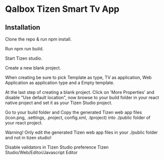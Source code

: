 # Qalbox Tizen Smart Tv App


## Installation

Clone the repo & run npm install.

Run npm run build.

Start Tizen studio.

Create a new blank project.

When creating be sure to pick Template as type, TV as application, Web Application as application type and a Empty template.

At the last step of creating a blank project. Click on 'More Properties' and disable "Use default location", now browse to your build folder in your react native project and set it as your Tizen Studio project.

Go to your build folder and Copy the generated Tizen web app files (icon.png, .settings, .project, config.xml, .tproject) into ./public folder of your react project.

Warning! Only edit the generated Tizen web app files in your ./public folder and not in tizen studio!

Disable validators in Tizen Studio preference Tizen Studio/Web/Editor/Javascript Editor
